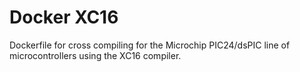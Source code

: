Docker XC16
===========

Dockerfile for cross compiling for the Microchip PIC24/dsPIC line of
microcontrollers using the XC16 compiler.
